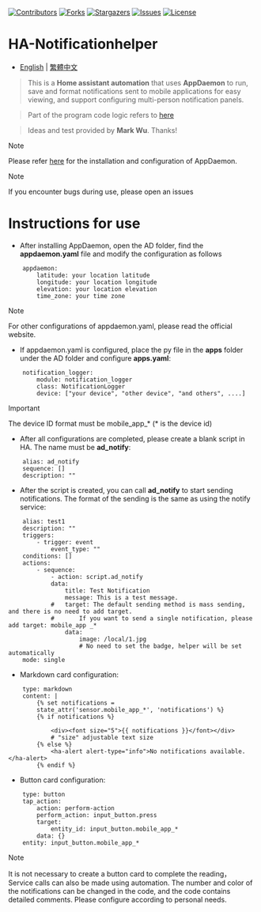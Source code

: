 
 [![Contributors][contributors-shield]][contributors-url]
 [![Forks][forks-shield]][forks-url]
 [![Stargazers][stars-shield]][stars-url]
 [![Issues][issues-shield]][issues-url]
 [![License][license-shield]][license-url]

 [contributors-shield]: https://img.shields.io/github/contributors/kukuxx/HA-APP_Notification.svg?style=for-the-badge
 [contributors-url]: https://github.com/kukuxx/HA-APP_Notification/graphs/contributors

 [forks-shield]: https://img.shields.io/github/forks/kukuxx/HA-APP_Notification.svg?style=for-the-badge
 [forks-url]: https://github.com/kukuxx/HA-APP_Notification/network/members

 [stars-shield]: https://img.shields.io/github/stars/kukuxx/HA-APP_Notification.svg?style=for-the-badge
 [stars-url]: https://github.com/kukuxx/HA-APP_Notification/stargazers

 [issues-shield]: https://img.shields.io/github/issues/kukuxx/HA-APP_Notification.svg?style=for-the-badge
 [issues-url]: https://github.com/kukuxx/HA-APP_Notification/issues

 [license-shield]: https://img.shields.io/github/license/kukuxx/HA-APP_Notification.svg?style=for-the-badge
 [license-url]: https://github.com/kukuxx/HA-APP_Notification/blob/main/LICENSE

# HA-Notificationhelper

- [English](/README.md) | [繁體中文](/README-zh-TW.md)

> This is a **Home assistant automation** that uses **AppDaemon** to run,
  save and format notifications sent to mobile applications for easy viewing, 
  and support configuring multi-person notification panels.

> Part of the program code logic refers to [here](https://forum.automata.id/t/topic/807)

> Ideas and test provided by **Mark Wu**. Thanks!

> [!NOTE]
> Please refer [here](https://appdaemon.readthedocs.io/en/latest/INSTALL.html) 
  for the installation and configuration of AppDaemon.

> [!NOTE]
> If you encounter bugs during use, please open an issues

# Instructions for use  

- After installing AppDaemon, open the AD folder, 
  find the **appdaemon.yaml** file and modify the configuration as follows
```
    appdaemon:
        latitude: your location latitude
        longitude: your location longitude
        elevation: your location elevation
        time_zone: your time zone
```
> [!NOTE]
> For other configurations of appdaemon.yaml, please read the official website.

- If appdaemon.yaml is configured, place the py file in the **apps** folder under the AD folder and configure **apps.yaml**:
```
    notification_logger:
        module: notification_logger
        class: NotificationLogger
        device: ["your device", "other device", "and others", ....]
```
> [!important]
> The device ID format must be mobile_app_* (* is the device id)

- After all configurations are completed, please create a blank script in HA. The name must be **ad_notify**:
```
    alias: ad_notify
    sequence: []
    description: ""
```

- After the script is created, you can call **ad_notify** to start sending notifications. 
  The format of the sending is the same as using the notify service:
```
    alias: test1
    description: ""
    triggers:
        - trigger: event
            event_type: ""
    conditions: []
    actions:
        - sequence:
            - action: script.ad_notify
            data:
                title: Test Notification
                message: This is a test message.
            #   target: The default sending method is mass sending, and there is no need to add target.
            #       If you want to send a single notification, please add target: mobile_app _*
                data:
                    image: /local/1.jpg
                    # No need to set the badge, helper will be set automatically
    mode: single
```

- Markdown card configuration:
```
    type: markdown
    content: |
        {% set notifications =
        state_attr('sensor.mobile_app_*', 'notifications') %}
        {% if notifications %}
            
            <div><font size="5">{{ notifications }}</font></div>
            # "size" adjustable text size
        {% else %}
            <ha-alert alert-type="info">No notifications available.</ha-alert>
        {% endif %}
```

- Button card configuration:
```
    type: button
    tap_action:
        action: perform-action
        perform_action: input_button.press
        target:
            entity_id: input_button.mobile_app_*
        data: {}
    entity: input_button.mobile_app_*
```
> [!NOTE]
> It is not necessary to create a button card to complete the reading，
  Service calls can also be made using automation.
  The number and color of the notifications can be changed in the code, 
  and the code contains detailed comments.
  Please configure according to personal needs.          

